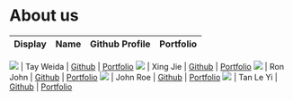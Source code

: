 # About us

Display | Name | Github Profile | Portfolio 
--------|:----:|:--------------:|:---------:

![](https://via.placeholder.com/100.png?text=Photo) | Tay Weida | [Github](https://github.com/weidak) | [Portfolio](docs/team/tayweida.md)
![](https://via.placeholder.com/100.png?text=Photo) | Xing Jie | [Github](https://github.com/xingjie99) | [Portfolio](docs/team/xingjie.md)
![](https://via.placeholder.com/100.png?text=Photo) | Ron John | [Github](https://github.com/) | [Portfolio](docs/team/johndoe.md)
![](https://via.placeholder.com/100.png?text=Photo) | John Roe | [Github](https://github.com/) | [Portfolio](docs/team/johndoe.md)
![](https://via.placeholder.com/100.png?text=Photo) | Tan Le Yi | [Github](https://github.com/tlyi) | [Portfolio](docs/team/johndoe.md)
